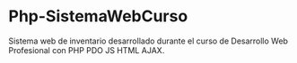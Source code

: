 # Php-SistemaWebCurso

Sistema web de inventario desarrollado 
durante el curso de Desarrollo Web 
Profesional con PHP PDO JS HTML AJAX.
